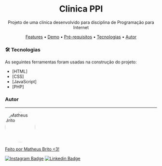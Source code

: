 <h1 align="center">Clinica PPI</h1>

<p align="center">Projeto de uma clinica desenvolvido para disciplina de Programação para Internet</p>

<p align="center">
 <a href="#Features">Features</a> •
 <a href="#Demo">Demo</a> • 
 <a href="#Pré-requisitos">Pré-requisitos</a> • 
 <a href="#Tecnologias">Tecnologias</a> • 
 <a href="#autor">Autor</a>
</p>

### 🛠 Tecnologias

As seguintes ferramentas foram usadas na construção do projeto:

- [HTML]
- [CSS]
- [JavaScript]
- [PHP]

### Autor
---

<a href="https://github.com/matheusbrito00">
 <img style="border-radius: 50%" src="https://avatars.githubusercontent.com/u/59891247?s=400&u=0ca61d39b048a95728b053dda264efe22ca074ec&v=4" width="100px;" alt="Matheus Brito"/>
 <br />


Feito por Matheus Brito <3!

[![Instagram Badge](https://img.shields.io/badge/-@matheusbrit00-1ca0f1?style=flat-square&labelColor=1ca0f1&logo=instagram&logoColor=white&link=https://www.instagram.com/matheusbrit00/)](https://www.instagram.com/matheusbrit00/) [![Linkedin Badge](https://img.shields.io/badge/-Matheus-blue?style=flat-square&logo=Linkedin&logoColor=white&link=https://www.linkedin.com/in/matheusbrito00/)](https://www.linkedin.com/in/matheusbrito00/) 
                            
